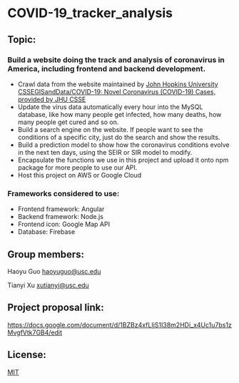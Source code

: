 # COVID-19_tracker\_analysis

## Topic: 
### Build a website doing the track and analysis of coronavirus in America, including frontend and backend development.
* Crawl data from the website maintained by [John Hopkins University CSSEGISandData/COVID-19: Novel Coronavirus (COVID-19) Cases, provided by JHU CSSE](https://github.com/CSSEGISandData/COVID-19)
* Update the virus data automatically every hour into the MySQL database, like how many people get infected, how many deaths, how many people get cured and so on.
* Build a search engine on the website. If people want to see the conditions of a specific city, just do the search and show the results.
* Build a prediction model to show how the coronavirus conditions evolve in the next ten days, using the SEIR or SIR model to modify.
* Encapsulate the functions we use in this project and upload it onto npm package for more people to use our API.
* Host this project on AWS or Google Cloud

### Frameworks considered to use: 
* Frontend framework: Angular
* Backend framework: Node.js
* Frontend icon: Google Map API
* Database: Firebase

## Group members:
Haoyu Guo   haoyuguo@usc.edu

Tianyi Xu   xutianyi@usc.edu 

## Project proposal link:
https://docs.google.com/document/d/1BZBz4xfLIjS1I38m2HDi_x4Uc1u7bs1zMvgfVtk7GB4/edit

## License:
[MIT](https://choosealicense.com/licenses/mit/)